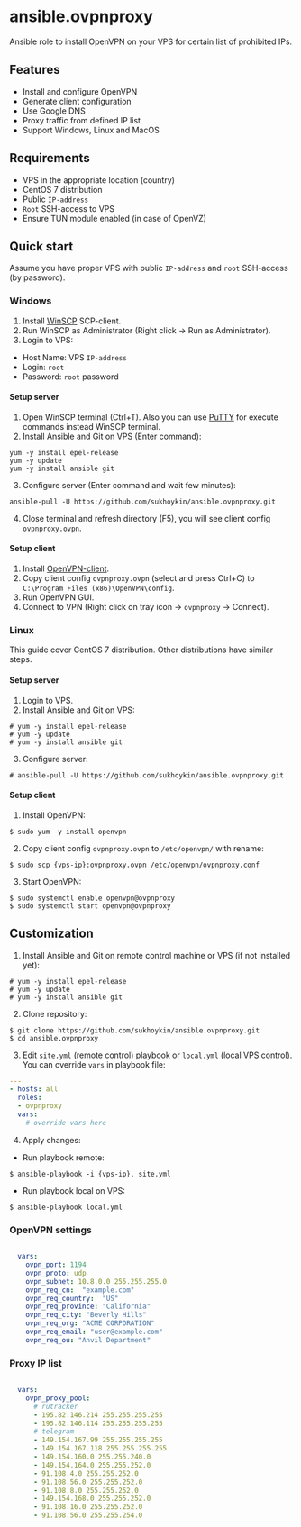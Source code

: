 # ansible.ovpnproxy
Ansible role to install OpenVPN on your VPS for certain list of prohibited IPs.

## Features
* Install and configure OpenVPN
* Generate client configuration
* Use Google DNS
* Proxy traffic from defined IP list
* Support Windows, Linux and MacOS

## Requirements
* VPS in the appropriate location (country)
* CentOS 7 distribution
* Public `IP-address`
* `Root` SSH-access to VPS
* Ensure TUN module enabled (in case of OpenVZ)

## Quick start
Assume you have proper VPS with public `IP-address` and `root` SSH-access (by password).

### Windows
1. Install [WinSCP](https://winscp.net/eng/download.php) SCP-client.
2. Run WinSCP as Administrator (Right click -> Run as Administrator).
3. Login to VPS:
* Host Name: VPS `IP-address`
* Login: `root`
* Password: `root` password

#### Setup server
1. Open WinSCP terminal (Ctrl+T). Also you can use [PuTTY](https://www.putty.org/) for execute commands instead WinSCP terminal.
2. Install Ansible and Git on VPS (Enter command):
```
yum -y install epel-release
yum -y update
yum -y install ansible git
```
3. Configure server (Enter command and wait few minutes):
```
ansible-pull -U https://github.com/sukhoykin/ansible.ovpnproxy.git
```
4. Close terminal and refresh directory (F5), you will see client config `ovpnproxy.ovpn`.

#### Setup client
1. Install [OpenVPN-client](https://openvpn.net/index.php/open-source/downloads.html).
2. Copy client config `ovpnproxy.ovpn` (select and press Ctrl+C) to `C:\Program Files (x86)\OpenVPN\config`.
3. Run OpenVPN GUI.
4. Connect to VPN (Right click on tray icon -> `ovpnproxy` -> Connect).

### Linux
This guide cover CentOS 7 distribution. Other distributions have similar steps.
#### Setup server
1. Login to VPS.
2. Install Ansible and Git on VPS:
```
# yum -y install epel-release
# yum -y update
# yum -y install ansible git
```
3. Configure server:
```
# ansible-pull -U https://github.com/sukhoykin/ansible.ovpnproxy.git
```

#### Setup client
1. Install OpenVPN:
```
$ sudo yum -y install openvpn
```
2. Copy client config `ovpnproxy.ovpn` to `/etc/openvpn/` with rename:
```
$ sudo scp {vps-ip}:ovpnproxy.ovpn /etc/openvpn/ovpnproxy.conf
```
3. Start OpenVPN:
```
$ sudo systemctl enable openvpn@ovpnproxy
$ sudo systemctl start openvpn@ovpnproxy
```

## Customization
1. Install Ansible and Git on remote control machine or VPS (if not installed yet):
```
# yum -y install epel-release
# yum -y update
# yum -y install ansible git
```
2. Clone repository:
```
$ git clone https://github.com/sukhoykin/ansible.ovpnproxy.git
$ cd ansible.ovpnproxy
```
3. Edit `site.yml` (remote control) playbook or `local.yml` (local VPS control). You can override `vars` in playbook file:
```yaml
---
- hosts: all
  roles:
  - ovpnproxy
  vars:
    # override vars here
```
4. Apply changes:
* Run playbook remote:
```
$ ansible-playbook -i {vps-ip}, site.yml
```
* Run playbook local on VPS:
```
$ ansible-playbook local.yml
```

### OpenVPN settings
```yaml

  vars:
    ovpn_port: 1194
    ovpn_proto: udp
    ovpn_subnet: 10.8.0.0 255.255.255.0
    ovpn_req_cn:  "example.com"
    ovpn_req_country:  "US"
    ovpn_req_province: "California"
    ovpn_req_city: "Beverly Hills"
    ovpn_req_org: "ACME CORPORATION"
    ovpn_req_email: "user@example.com"
    ovpn_req_ou: "Anvil Department"
```

### Proxy IP list
```yaml

  vars:
    ovpn_proxy_pool:
      # rutracker
      - 195.82.146.214 255.255.255.255
      - 195.82.146.114 255.255.255.255
      # telegram
      - 149.154.167.99 255.255.255.255
      - 149.154.167.118 255.255.255.255
      - 149.154.160.0 255.255.240.0
      - 149.154.164.0 255.255.252.0
      - 91.108.4.0 255.255.252.0
      - 91.108.56.0 255.255.252.0
      - 91.108.8.0 255.255.252.0
      - 149.154.168.0 255.255.252.0
      - 91.108.16.0 255.255.252.0
      - 91.108.56.0 255.255.254.0
```
